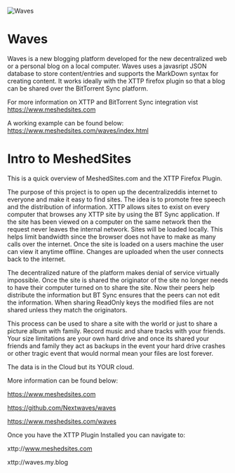 ![Waves](https://www.meshedsites.com/waves/logo.png) 

Waves
=====

Waves is a new blogging platform developed for the new decentralized web or a personal blog on a local computer. Waves uses a javasript JSON database to store content/entries and supports the MarkDown syntax for creating content. It works ideally with the XTTP firefox plugin so that a blog can be shared over the BitTorrent Sync platform. 

For more information on XTTP and BitTorrent Sync integration vist https://www.meshedsites.com

A working example can be found below:
https://www.meshedsites.com/waves/index.html


Intro to MeshedSites
=====

This is a quick overview of MeshedSites.com and the XTTP Firefox Plugin. 

The purpose of this project is to open up the decentralizeddis internet to everyone and make it easy to find sites. The idea is to promote free speech and the distribution of information. XTTP allows sites to exist on every computer that browses any XTTP site by using the BT Sync application. If the site has been viewed on a computer on the same network then the request never leaves the internal network. Sites will be loaded locally. This helps limit bandwidth since the browser does not have to make as many calls over the internet. Once the site is loaded on a users machine the user can view it anytime offline. Changes are uploaded when the user connects back to the internet.

The decentralized nature of the platform makes denial of service virtually impossible. Once the site is shared the originator of the site no longer needs to have their computer turned on to share the site. Now their peers help distribute the information but BT Sync ensures that the peers can not edit the information. When sharing ReadOnly keys the modified files are not shared unless they match the originators. 

This process can be used to share a site with the world or just to share a picture album with family. Record music and share tracks with your friends. Your size limitations are your own hard drive and once its shared your friends and family they act as backups in the event your hard drive crashes or other tragic event that would normal mean your files are lost forever.

The data is in the Cloud but its YOUR cloud.


More information can be found below:

https://www.meshedsites.com

https://github.com/Nextwaves/waves

https://www.meshedsites.com/waves



Once you have the XTTP Plugin Installed you can navigate to:

xttp://www.meshedsites.com

xttp://waves.my.blog

